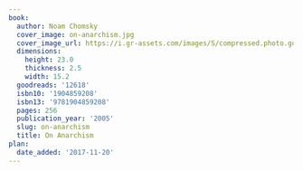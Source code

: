 ```yaml
---
book:
  author: Noam Chomsky
  cover_image: on-anarchism.jpg
  cover_image_url: https://i.gr-assets.com/images/S/compressed.photo.goodreads.com/books/1328694314l/12618._SX98_.jpg
  dimensions:
    height: 23.0
    thickness: 2.5
    width: 15.2
  goodreads: '12618'
  isbn10: '1904859208'
  isbn13: '9781904859208'
  pages: 256
  publication_year: '2005'
  slug: on-anarchism
  title: On Anarchism
plan:
  date_added: '2017-11-20'
---
```

